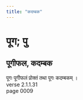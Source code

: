 ```yaml
---
title: "कदम्बक"
---
```


# पूग; पु
## पूगीफल, कदम्बक
पूगः पूगीफलं प्रोक्तं तथा पूगः कदम्बकम् ।<br />verse 2.1.1.31<br />page 0009

